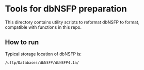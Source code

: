 # Tools for dbNSFP preparation
This directory contains utility scripts to reformat dbNSFP to format, compatible with functions in this repo.
## How to run
Typical storage location of dbNSFP is:
```bash
/uftp/Databases/dbNSFP/dbNSFP4.1a/
```
